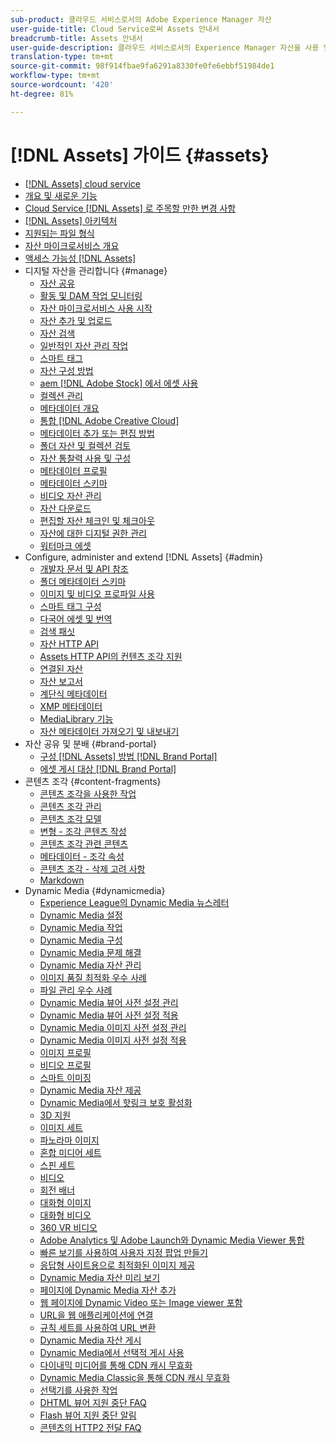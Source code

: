 ```yaml
---
sub-product: 클라우드 서비스로서의 Adobe Experience Manager 자산
user-guide-title: Cloud Service로써 Assets 안내서
breadcrumb-title: Assets 안내서
user-guide-description: 클라우드 서비스로서의 Experience Manager 자산을 사용 및 관리하는 방법을 이해합니다.
translation-type: tm+mt
source-git-commit: 98f914fbae9fa6291a8330fe0fe6ebbf51984de1
workflow-type: tm+mt
source-wordcount: '420'
ht-degree: 81%

---
```



# [!DNL Assets] 가이드 {#assets}

+ [[!DNL Assets] cloud service](/help/assets/home.md)
+ [개요 및 새로운 기능](overview.md)
+ [Cloud Service [!DNL Assets] 로 주목할 만한 변경 사항](assets-cloud-changes.md)
+ [[!DNL Assets] 아키텍처](architecture.md)
+ [지원되는 파일 형식](file-format-support.md)
+ [자산 마이크로서비스 개요](asset-microservices-overview.md)
+ [액세스 가능성 [!DNL Assets]](accessibility.md)
+ 디지털 자산을 관리합니다 {#manage}
   + [자산 공유](share-assets.md)
   + [활동 및 DAM 작업 모니터링](assets-activity-history.md)
   + [자산 마이크로서비스 사용 시작](asset-microservices-configure-and-use.md)
   + [자산 추가 및 업로드](add-assets.md)
   + [자산 검색](search-assets.md)
   + [일반적인 자산 관리 작업](manage-digital-assets.md)
   + [스마트 태그](smart-tags.md)
   + [자산 구성 방법](organize-assets.md)
   + [aem [!DNL Adobe Stock] 에서 에셋 사용](aem-assets-adobe-stock.md)
   + [컬렉션 관리](manage-collections.md)
   + [메타데이터 개요](manage-metadata.md)
   + [통합 [!DNL Adobe Creative Cloud]](aem-cc-integration-best-practices.md)
   + [메타데이터 추가 또는 편집 방법](meta-edit.md)
   + [폴더 자산 및 컬렉션 검토](bulk-approval.md)
   + [자산 통찰력 사용 및 구성](assets-insights.md)
   + [메타데이터 프로필](metadata-profiles.md)
   + [메타데이터 스키마](metadata-schemas.md)
   + [비디오 자산 관리](manage-video-assets.md)
   + [자산 다운로드](download-assets-from-aem.md)
   + [편집할 자산 체크인 및 체크아웃](check-out-and-submit-assets.md)
   + [자산에 대한 디지털 권한 관리](drm.md)
   + [워터마크 에셋](watermark-assets.md)
+ Configure, administer and extend [!DNL Assets] {#admin}
   + [개발자 문서 및 API 참조](developer-reference-material-apis.md)
   + [폴더 메타데이터 스키마](folder-metadata-schema.md)
   + [이미지 및 비디오 프로파일 사용](/help/assets/dynamic-media/about-image-video-profiles.md)
   + [스마트 태그 구성](smart-tags-configuration.md)
   + [다국어 에셋 및 번역](translate-assets.md)
   + [검색 패싯](search-facets.md)
   + [자산 HTTP API](mac-api-assets.md)
   + [ Assets HTTP API의 컨텐츠 조각 지원](content-fragments/assets-api-content-fragments.md)
   + [연결된 자산](use-assets-across-connected-assets-instances.md)
   + [자산 보고서](asset-reports.md)
   + [계단식 메타데이터](cascading-metadata.md)
   + [XMP 메타데이터](xmp-metadata.md)
   + [MediaLibrary 기능](medialibrary.md)
   + [자산 메타데이터 가져오기 및 내보내기](metadata-import-export.md)
+ 자산 공유 및 분배 {#brand-portal}
   + [구성 [!DNL Assets] 방법 [!DNL Brand Portal]](configure-aem-assets-with-brand-portal.md)
   + [에셋 게시 대상 [!DNL Brand Portal]](publish-to-brand-portal.md)
+ 콘텐츠 조각 {#content-fragments}
   + [콘텐츠 조각을 사용한 작업](content-fragments/content-fragments.md)
   + [콘텐츠 조각 관리](content-fragments/content-fragments-managing.md)
   + [콘텐츠 조각 모델](content-fragments/content-fragments-models.md)
   + [변형 - 조각 콘텐츠 작성](content-fragments/content-fragments-variations.md)
   + [콘텐츠 조각 관련 콘텐츠](content-fragments/content-fragments-assoc-content.md)
   + [메타데이터 - 조각 속성](content-fragments/content-fragments-metadata.md)
   + [콘텐츠 조각 - 삭제 고려 사항](content-fragments/content-fragments-delete.md)
   + [Markdown](content-fragments/content-fragments-markdown.md)
+ Dynamic Media {#dynamicmedia}
   + [Experience League의 Dynamic Media 뉴스레터](dynamic-media/dynamic-media-newsletter.md)
   + [Dynamic Media 설정](dynamic-media/administering-dynamic-media.md)
   + [Dynamic Media 작업](dynamic-media/dynamic-media.md)
   + [Dynamic Media 구성](dynamic-media/config-dm.md)
   + [Dynamic Media 문제 해결](dynamic-media/troubleshoot-dm.md)
   + [Dynamic Media 자산 관리](dynamic-media/managing-assets.md)
   + [이미지 품질 최적화 우수 사례](dynamic-media/best-practices-for-optimizing-the-quality-of-your-images.md)
   + [파일 관리 우수 사례](dynamic-media/best-practices-for-file-management.md)
   + [Dynamic Media 뷰어 사전 설정 관리](dynamic-media/managing-viewer-presets.md)
   + [Dynamic Media 뷰어 사전 설정 적용](dynamic-media/viewer-presets.md)
   + [Dynamic Media 이미지 사전 설정 관리](dynamic-media/managing-image-presets.md)
   + [Dynamic Media 이미지 사전 설정 적용](dynamic-media/image-presets.md)
   + [이미지 프로필](dynamic-media/image-profiles.md)
   + [비디오 프로필](dynamic-media/video-profiles.md)
   + [스마트 이미징](dynamic-media/imaging-faq.md)
   + [Dynamic Media 자산 제공](dynamic-media/delivering-dynamic-media-assets.md)
   + [Dynamic Media에서 핫링크 보호 활성화](dynamic-media/hotlink-protection.md)
   + [3D 지원](dynamic-media/assets-3d.md)
   + [이미지 세트](dynamic-media/image-sets.md)
   + [파노라마 이미지](dynamic-media/panoramic-images.md)
   + [혼합 미디어 세트](dynamic-media/mixed-media-sets.md)
   + [스핀 세트](dynamic-media/spin-sets.md)
   + [비디오](dynamic-media/video.md)
   + [회전 배너](dynamic-media/carousel-banners.md)
   + [대화형 이미지](dynamic-media/interactive-images.md)
   + [대화형 비디오](dynamic-media/interactive-videos.md)
   + [360 VR 비디오](dynamic-media/360-video.md)
   + [Adobe Analytics 및 Adobe Launch와 Dynamic Media Viewer 통합](dynamic-media/launch.md)
   + [빠른 보기를 사용하여 사용자 지정 팝업 만들기](dynamic-media/custom-pop-ups.md)
   + [응답형 사이트용으로 최적화된 이미지 제공](dynamic-media/responsive-site.md)
   + [Dynamic Media 자산 미리 보기](dynamic-media/previewing-assets.md)
   + [페이지에 Dynamic Media 자산 추가](dynamic-media/adding-dynamic-media-assets-to-pages.md)
   + [웹 페이지에 Dynamic Video 또는 Image viewer 포함](dynamic-media/embed-code.md)
   + [URL을 웹 애플리케이션에 연결](dynamic-media/linking-urls-to-yourwebapplication.md)
   + [규칙 세트를 사용하여 URL 변환](dynamic-media/using-rulesets-to-transform-urls.md)
   + [Dynamic Media 자산 게시](dynamic-media/publishing-dynamicmedia-assets.md)
   + [Dynamic Media에서 선택적 게시 사용](dynamic-media/selective-publishing.md)
   + [다이내믹 미디어를 통해 CDN 캐시 무효화](dynamic-media/invalidate-cdn-cache-dynamic-media.md)
   + [Dynamic Media Classic을 통해 CDN 캐시 무효화](dynamic-media/invalidate-cdn-cache-dm-classic.md)
   + [선택기를 사용한 작업](dynamic-media/working-with-selectors.md)
   + [DHTML 뷰어 지원 중단 FAQ](dynamic-media/dhtml-viewer-endoflifefaqs.md)
   + [Flash 뷰어 지원 중단 알림](dynamic-media/flash-viewers-eol.md)
   + [콘텐츠의 HTTP2 전달 FAQ](dynamic-media/http2faq.md)
